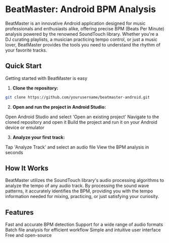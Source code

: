 # BeatMaster: Android BPM Analysis

BeatMaster is an innovative Android application designed for music professionals and enthusiasts alike, offering precise BPM (Beats Per Minute) analysis powered by the renowned SoundTouch library. Whether you're a DJ curating playlists, a musician practicing tempo control, or just a music lover, BeatMaster provides the tools you need to understand the rhythm of your favorite tracks.

## Quick Start

Getting started with BeatMaster is easy

1. **Clone the repository:**

```bash
git clone https://github.com/yourusername/beatmaster-android.git
```

2. **Open and run the project in Android Studio:**

Open Android Studio and select 'Open an existing project'
Navigate to the cloned repository and open it
Build the project and run it on your Android device or emulator

3. **Analyze your first track:**

Tap 'Analyze Track' and select an audio file
View the BPM analysis in seconds


## How It Works

BeatMaster utilizes the SoundTouch library's audio processing algorithms to analyze the tempo of any audio track. By processing the sound wave patterns, it accurately identifies the BPM, providing you with the tempo information needed for mixing, practicing, or just satisfying your curiosity.

## Features

Fast and accurate BPM detection
Support for a wide range of audio formats
Batch file analysis for efficient workflow
Simple and intuitive user interface
Free and open-source
